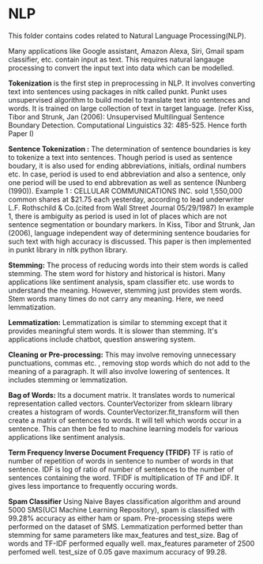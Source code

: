 # NLP
This folder contains codes related to Natural Language Processing(NLP).

Many applications like Google assistant, Amazon Alexa, Siri, Gmail spam classifier, etc. contain input as text. This requires natural langauge processing to convert the input text into data which can be modelled.

**Tokenization** is the first step in preprocessing in NLP. It involves converting text into sentences using packages in nltk called punkt. Punkt uses unsupervised algorithm to build model to translate text into sentences and words. It is trained on large collection of text in target language. (refer Kiss, Tibor and Strunk, Jan (2006): Unsupervised Multilingual Sentence Boundary Detection. Computational Linguistics 32: 485-525. Hence forth Paper I)

**Sentence Tokenization :** The determination of sentence boundaries is key to tokenize a text into sentences. Though period is used as sentence boudary, it is also used for ending abbreviations, initials, ordinal numbers etc. In case, period is used to end abbreviation and also a sentence, only one period will be used to end abbrevation as well as sentence (Nunberg (1990)). 
Example 1 : CELLULAR COMMUNICATIONS INC. sold 1,550,000 common shares at $21.75 each yesterday, according to lead underwriter L.F. Rothschild & Co.(cited from Wall Street Journal 05/29/1987)
In example 1, there is ambiguity as period is used in lot of places which are not sentence segmentation or boundary markers. In Kiss, Tibor and Strunk, Jan (2006), language independent way of determining sentence boudaries for such text with high accuracy is discussed. This paper is then implemented in punkt library in nltk python library. 

**Stemming:** The process of reducing words into their stem words is called stemming. The stem word for history and historical is histori. Many applications like sentiment analysis, spam classifier etc. use words to understand the meaning. However, stemming just provides stem words. Stem words many times do not carry any meaning. Here, we need lemmatization.

**Lemmatization:** Lemmatization is similar to stemming except that it provides meaningful stem words. It is slower than stemming. It's applications include chatbot, question answering system.

**Cleaning or Pre-processing:**  This may involve removing unnecessary punctuations, commas etc. , removing stop words which do not add to the meaning of a paragraph. It will also involve lowering of sentences. It includes stemming or lemmatization.

**Bag of Words:** Its a document matrix. It translates words to numerical representation called vectors. CounterVectorizer from sklearn library creates a histogram of words. CounterVectorizer.fit_transform will then create a matrix of sentences to words. It will tell which words occur in a sentence. This can then be fed to machine learning models for various applications like sentiment analysis.

**Term Frequency Inverse Document Frequency (TFIDF)** TF is ratio of number of repetition of words in sentence to number of words in that sentence. IDF is log of ratio of number of sentences to the number of sentences containing the word. TFIDF is multiplication of TF and IDF. It gives less importance to frequently occuring words. 

**Spam Classifier** Using Naive Bayes classification algorithm and around 5000 SMS(UCI Machine Learning Repository), spam is classified with 99.28% accuracy as either ham or spam. Pre-processing steps were performed on the dataset of SMS. Lemmatization performed better than stemming for same parameters like max_features and test_size. Bag of words and TF-IDF performed equally well. max_features parameter of 2500 perfomed well. test_size of 0.05 gave maximum accuracy of 99.28. 
